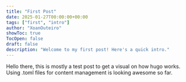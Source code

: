 ```yaml
---
title: "First Post"
date: 2025-01-27T00:00:00+00:00
tags: ["first", "intro"]
author: "XoanOuteiro"
showToc: true
TocOpen: false
draft: false
description: "Welcome to my first post! Here's a quick intro."
---
```

Hello there, this is mostly a test post to get a visual on how hugo works. Using .toml files for content management is looking awesome so far.
